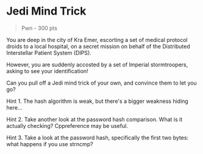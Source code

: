 # Jedi Mind Trick
> Pwn - 300 pts

You are deep in the city of Kra Emer, escorting a set of medical protocol droids to a local hospital, on a secret mission on behalf of the Distributed Interstellar Patient System (DIPS). 

However, you are suddenly accosted by a set of Imperial stormtroopers, asking to see your identification!

Can you pull off a Jedi mind trick of your own, and convince them to let you go?

Hint 1. The hash algorithm is weak, but there's a bigger weakness hiding here...

Hint 2. Take another look at the password hash comparison. What is it actually checking? Cppreference may be useful.

Hint 3. Take a look at the password hash, specifically the first two bytes: what happens if you use strncmp?